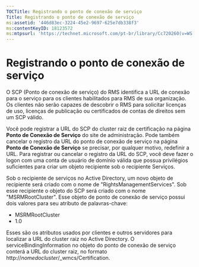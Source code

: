 ```yaml
---
TOCTitle: Registrando o ponto de conexão de serviço
Title: Registrando o ponto de conexão de serviço
ms:assetid: '446d83ec-3224-45e2-9697-625e7db338f3'
ms:contentKeyID: 18123572
ms:mtpsurl: 'https://technet.microsoft.com/pt-br/library/Cc720260(v=WS.10)'
---
```


Registrando o ponto de conexão de serviço
=========================================

O SCP (Ponto de conexão de serviço) do RMS identifica a URL de conexão para o serviço para os clientes habilitados para RMS de sua organização. Os clientes não serão capazes de descobrir o RMS para solicitar licenças de uso, licenças de publicação ou certificados de contas de direitos sem um SCP válido.

Você pode registrar a URL do SCP do cluster raiz de certificação na página **Ponto de Conexão de Serviço** do site de administração. Pode também cancelar o registro da URL do ponto de conexão de serviço na página **Ponto de Conexão de Serviço** se precisar, por qualquer motivo, redefinir a URL. Para registrar ou cancelar o registro da URL do SCP, você deve fazer o logon com uma conta de usuário de domínio válida que possua privilégios suficientes para criar um objeto recipiente sob o recipiente Serviços.

Sob o recipiente de serviços no Active Directory, um novo objeto de recipiente será criado com o nome de "RightsManagementServices". Sob esse recipiente o objeto do SCP será criado com o nome "MSRMRootCluster". Esse objeto de ponto de conexão de serviço possui dois valores para seu atributo de palavras-chave:

-   MSRMRootCluster
-   1.0

Esses são os atributos usados por clientes e outros servidores para localizar a URL do cluster raiz no Active Directory. O serviceBindingInformation no objeto do ponto de conexão de serviço conterá a URL do cluster raiz, no formato http://*nomedocluster*/\_wmcs/Certification.
